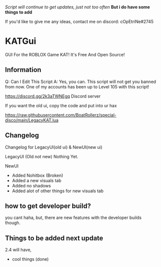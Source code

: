 *Script will continue to get updates, just not too often*
**But i do have some things to add**

If you'd like to give me any ideas, contact me on discord: cOpEtriNe#2745

# KATGui
GUI For the ROBLOX Game KAT! It's Free And Open Source!

## Information
Q: Can I Edit This Script A: Yes, you can.
This script will not get you banned from now.
One of my accounts has been up to Level 105 with this script!

https://discord.gg/2k3aTWNEgq  Discord server

If you want the old ui, copy the code and put into ur hax

https://raw.githubusercontent.com/BoatRollerz/special-disco/main/LegacyKAT.lua

## Changelog
Changelog for LegacyUI(old ui) & NewUI(new ui)

LegacyUI (Old not new)
Nothing Yet.

NewUI
* Added Nohitbox (Broken)
* Added a new visuals tab
* Added no shadows
* Added alot of other things for new visuals tab
## how to get developer build?

you cant haha, but, there are new features with the developer builds though.

## Things to be added next update

2.4 will have,

* cool things (done)


